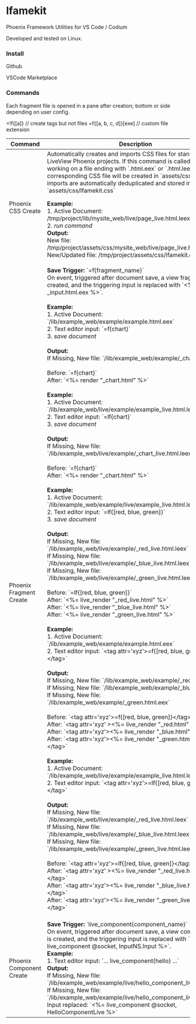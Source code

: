 # lfamekit

Phoenix Framework Utilities for VS Code / Codium

Developed and tested on Linux.

### Install

Github

VSCode Marketplace

### Commands

Each fragment file is opened in a pane after creation; bottom or side depending on user config.

=!f{[a]} // create tags but not files
=f{[a, b, c, d]}[exe] // custom file extension

<table>
    <thead>
        <th>Command</th>
        <th>Description</th>
        <th>Notes</th>
    </thead>
    <tbody>
        <tr>
            <td>Phoenix CSS Create</td>
            <td>
                Automatically creates and imports CSS files for 
                standard and LiveView Phoenix projects. If this
                command is called while working on a file ending
                with `.html.eex` or `.html.leex`, a corresponding
                CSS file will be created in `assets/css/`. All
                imports are automatically deduplicated and stored
                in `assets/css/lfamekit.css`
                <br>
                <p>
                    <b>Example:</b>
                    <br>
                    1. Active Document: /tmp/project/lib/mysite_web/live/page_live.html.leex
                    <br />
                    2. <i>run command</i>
                    <br />
                    <b>Output:</b>
                    <br />
                    New file: /tmp/project/assets/css/mysite_web/live/page_live.html.leex.css
                    <br />
                    New/Updated file: /tmp/project/assets/css/lfamekit.css
                </p>
            </td>
            <td>
                <b>Note:</b> 
                <i>Video demo file is `demo.webm`.</i>
            </td>
        </tr>
        <tr>
            <td>Phoenix Fragment Create</td>
            <td>
                <b>Save Trigger:</b> `=f{fragment_name}`
                <br />
                On event, triggered after document save, a view fragment file is created,
                and the triggering input is replaced with `&lt;%= render _input.html.eex %&gt;`.
                <br />
                <br />
                <b>Example:</b>
                <br />
                1. Active Document: `/lib/example_web/example/example.html.eex`
                <br />
                2. Text editor input: `=f{chart}`
                <br />
                3. <i>save document</i>
                <br />
                <br />
                <b>Output:</b>
                <br />
                If Missing, New file: `/lib/example_web/example/_chart.html.eex`
                <br />
                <br />
                Before: `=f{chart}`
                <br />
                After: `<%= render "_chart.html" %>`
                <br />
                <br />
                <b>Example:</b>
                <br />
                1. Active Document: `/lib/example_web/live/example/example_live.html.leex`
                <br />
                2. Text editor input: `=lf{chart}`
                <br />
                3. <i>save document</i>
                <br />
                <br />
                <b>Output:</b>
                <br />
                If Missing, New file: `/lib/example_web/live/example/_chart_live.html.leex`
                <br />
                <br />
                Before: `=f{chart}`
                <br />
                After: `<%= render "_chart.html" %>`
                <br />
                <br />
                <b>Example:</b>
                <br />
                1. Active Document: `/lib/example_web/example/live/example_live.html.leex`
                <br />
                2. Text editor input: `=lf{[red, blue, green]}`
                <br />
                3. <i>save document</i>
                <br />
                <br />
                <b>Output:</b>
                <br />
                If Missing, New file: `/lib/example_web/live/example/_red_live.html.leex`
                <br />
                If Missing, New file: `/lib/example_web/live/example/_blue_live.html.leex`
                <br />
                If Missing, New file: `/lib/example_web/live/example/_green_live.html.leex`
                <br />
                <br />
                Before: `=lf{[red, blue, green]}`
                <br />
                After: `<%= live_render "_red_live.html" %>`<br />
                After: `<%= live_render "_blue_live.html" %>`<br />
                After: `<%= live_render "_green_live.html" %>`
                <br />
                <br />
                <b>Example:</b>
                <br />
                1. Active Document: `/lib/example_web/example/example.html.eex`
                <br />
                2. Text editor input: `&lt;tag attr='xyz'&gt;=f{[red, blue, green]}&lt;/tag&gt;`
                <br />
                <br />
                <b>Output:</b>
                <br />
                If Missing, New file: `/lib/example_web/example/_red.html.eex`
                <br />
                If Missing, New file: `/lib/example_web/example/_blue.html.eex`
                <br />
                If Missing, New file: `/lib/example_web/example/_green.html.eex`
                <br />
                <br />
                Before: `&lt;tag attr='xyz'&gt;=f{[red, blue, green]}&lt;/tag&gt;`
                <br />
                After: `&lt;tag attr='xyz' &gt;&lt;%= live_render "_red.html" %&gt;&lt;/tag&gt;`<br />
                After: `&lt;tag attr='xyz'&gt;&lt;%= live_render "_blue.html" %&gt;&lt;/tag&gt;`<br />
                After: `&lt;tag attr='xyz'&gt;&lt;%= live_render "_green.html" %&gt;&lt;/tag&gt;`
                <br />
                <br />
                <b>Example:</b>
                <br />
                1. Active Document: `/lib/example_web/live/example/example_live.html.leex`
                <br />
                2. Text editor input: `&lt;tag attr='xyz'&gt;=lf{[red, blue, green]}&lt;/tag&gt;`
                <br />
                <br />
                <b>Output:</b>
                <br />
                If Missing, New file: `/lib/example_web/live/example/_red_live.html.leex`
                <br />
                If Missing, New file: `/lib/example_web/live/example/_blue_live.html.leex`
                <br />
                If Missing, New file: `/lib/example_web/live/example/_green_live.html.leex`
                <br />
                <br />
                Before: `&lt;tag attr='xyz'&gt;=lf{[red, blue, green]}&lt;/tag&gt;`
                <br />
                After: `&lt;tag attr='xyz' &gt;&lt;%= live_render "_red_live.html" %&gt;&lt;/tag&gt;`<br />
                After: `&lt;tag attr='xyz'&gt;&lt;%= live_render "_blue_live.html" %&gt;&lt;/tag&gt;`<br />
                After: `&lt;tag attr='xyz'&gt;&lt;%= live_render "_green_live.html" %&gt;&lt;/tag&gt;`
                <br />
                <br />
            </td>
            <td>                
                <b>Note:</b>
                <br />
                <i>Video demo file is `demo2.webm`.</i>
                <br />
                <b>Note:</b>
                <br /> 
                <i>Video demo file is `demo3.webm`.</i>
                <br />
                <b>Note:</b>
                <br /> 
                <i>Video demo file is `demo4.webm`.</i>
                <b>Note:</b>
                <br />
                Not to be confused with `Phoenix Create Component`
            </td>
        </tr>
        <tr>
            <td>Phoenix Component Create</td>
            <td>
                <b>Save Trigger:</b> `live_component{component_name}`
                <br />
                On event, triggered after document save, a view component file is created,
                and the triggering input is replaced with `<%= live_component @socket, InputNS.Input %>`.
                <br />
                <b>Example:</b>
                <br />
                1. Text editor input: `... live_component{hello} ...`
                <br />
                <b>Output:</b>
                <br />
                If Missing, New file: `/lib/example_web/example/live/hello_component_live.html.leex`
                <br />
                If Missing, New file: `/lib/example_web/example/live/hello_component_live.ex`
                <br />
                Input replaced: `<%= live_component @socket, HelloComponentLive %>`
            </td>
            <td>                
            </td>
        </tr>
    </tbody>
</table>
